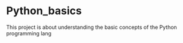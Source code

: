 # Python_basics
This project is about understanding the basic concepts of the Python programming lang
